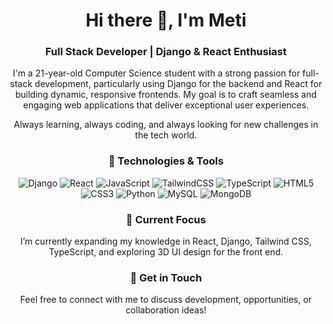 <h1 align="center">Hi there 👋, I'm Meti</h1>
<h3 align="center">Full Stack Developer | Django & React Enthusiast</h3>



<p align="center">
  I'm a 21-year-old Computer Science student with a strong passion for
  full-stack development, particularly using Django for the backend and React
  for building dynamic, responsive frontends. My goal is to craft seamless and
  engaging web applications that deliver exceptional user experiences.
</p>

<p align="center">
  Always learning, always coding, and always looking for new challenges in the
  tech world.
</p>

<h3 align="center">🔧 Technologies & Tools</h3>

<p align="center">
  <img src="https://img.shields.io/badge/Code-Django-blue" alt="Django" />
  <img src="https://img.shields.io/badge/Code-React-blue" alt="React" />
  <img
    src="https://img.shields.io/badge/Code-JavaScript-yellow"
    alt="JavaScript"
  />
  <img
    src="https://img.shields.io/badge/Code-TailwindCSS-teal"
    alt="TailwindCSS"
  />
  <img
    src="https://img.shields.io/badge/Code-Typescript-blue"
    alt="TypeScript"
  />
  <img src="https://img.shields.io/badge/Code-HTML5-orange" alt="HTML5" />
  <img src="https://img.shields.io/badge/Code-CSS3-blue" alt="CSS3" />
  <img src="https://img.shields.io/badge/Code-Python-green" alt="Python" />
  <img src="https://img.shields.io/badge/Database-MySQL-orange" alt="MySQL" />
  <img
    src="https://img.shields.io/badge/Database-MongoDB-green"
    alt="MongoDB"
  />
</p>

<h3 align="center">🌱 Current Focus</h3>
<p align="center">
  I’m currently expanding my knowledge in React, Django, Tailwind CSS,
  TypeScript, and exploring 3D UI design for the front end.
</p>


<h3 align="center">💬 Get in Touch</h3>
<p align="center">
  Feel free to connect with me to discuss development, opportunities, or
  collaboration ideas!
</p>
